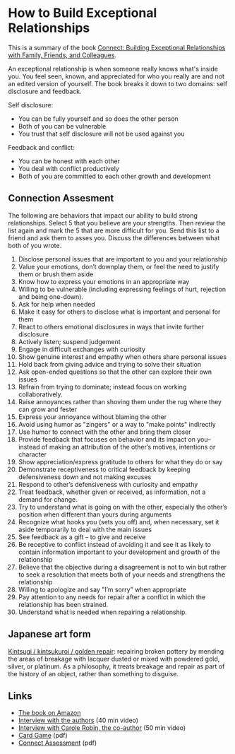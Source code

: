 # How to Build Exceptional Relationships

This is a summary of the book [Connect: Building Exceptional Relationships with Family, Friends, and Colleagues](https://www.amazon.com/Connect-Building-Exceptional-Relationships-Colleagues/dp/0593237099).

An exceptional relationship is when someone really knows what's inside you. You feel seen, known, and appreciated for who you really are and not an edited version of yourself.  The book breaks it down to two domains: self disclosure and feedback.

Self disclosure:
* You can be fully yourself and so does the other person
* Both of you can be vulnerable
* You trust that self disclosure will not be used against you

Feedback and conflict:
*	You can be honest with each other
*	You deal with conflict productively
*	Both of you are committed to each other growth and development

## Connection Assesment

The following are behaviors that impact our ability to build strong relationships. Select 5 that you believe are your strengths. Then review the list again and mark the 5 that are more difficult for you.  Send this list to a friend and ask them to asses you. Discuss the differences between what both of you wrote.

1. Disclose personal issues that are important to you and your relationship
2. Value your emotions, don’t downplay them, or feel the need to justify them or brush them aside
3. Know how to express your emotions in an appropriate way
4. Willing to be vulnerable (including expressing feelings of hurt, rejection and being one-down).
5. Ask for help when needed
6. Make it easy for others to disclose what is important and personal for them
7. React to others emotional disclosures in ways that invite further disclosure
8. Actively listen; suspend judgement
9. Engage in difficult exchanges with curiosity
10. Show genuine interest and empathy when others share personal issues
11. Hold back from giving advice and trying to solve their situation
12. Ask open-ended questions so that the other can explore their own issues
13. Refrain from trying to dominate; instead focus on working collaboratively.
14. Raise annoyances rather than shoving them under the rug where they can grow and fester
15. Express your annoyance without blaming the other
16. Avoid using humor as "zingers" or a way to "make points" indirectly
17. Use humor to connect with the other and bring them closer
18. Provide feedback that focuses on behavior and its impact on you–  instead of making an attribution of the other’s motives, intentions or character
19. Show appreciation/express gratitude to others for what they do or say
20. Demonstrate receptiveness to critical feedback by keeping defensiveness down and not making excuses
21. Respond to other’s defensiveness with curiosity and empathy
22. Treat feedback, whether given or received, as information, not a demand for change.
23. Try to understand what is going on with the other, especially the other’s position when different than yours during arguments
24. Recognize what hooks you (sets you off) and, when necessary,   set it aside temporarily to deal with the main issues
25. See feedback as a gift –  to give and receive
26. Be receptive to conflict instead of avoiding it and see it as likely to contain information important to your development and growth of the relationship
27. Believe that the objective during a disagreement is not to win but rather to seek a resolution that meets both of your needs and strengthens the relationship
28. Willing to apologize and say "I’m sorry" when appropriate
29. Pay attention to any needs for repair after a conflict in which the relationship has been strained.
30. Understand what is needed when repairing a relationship.

## Japanese art form

[Kintsugi / kintsukuroi / golden repair](https://en.wikipedia.org/wiki/Kintsugi): repairing broken pottery by mending the areas of breakage with lacquer dusted or mixed with powdered gold, silver, or platinum. As a philosophy, it treats breakage and repair as part of the history of an object, rather than something to disguise.

## Links
* [The book on Amazon](https://www.amazon.com/Connect-Building-Exceptional-Relationships-Colleagues/dp/0593237099)
* [Interview with the authors](https://remarkablepodcast.com/buidling-exceptional-relationships-with-david-bradford-and-carole-robin-260) (40 min video)
* [Interview with Carole Robin, the co-author](https://www.youtube.com/watch?v=fkROHMx1oIs) (50 min video)
* [Card Game](https://media.sgff.io/pagedata/2018-06-27/1530118845224/LI_ConnectionCards_Printable_JB.pdf) (pdf)
* [Connect Assessment](https://connectandrelate.com/wp-content/uploads/2021/01/connect_assessment_download-1.pdf) (pdf)
